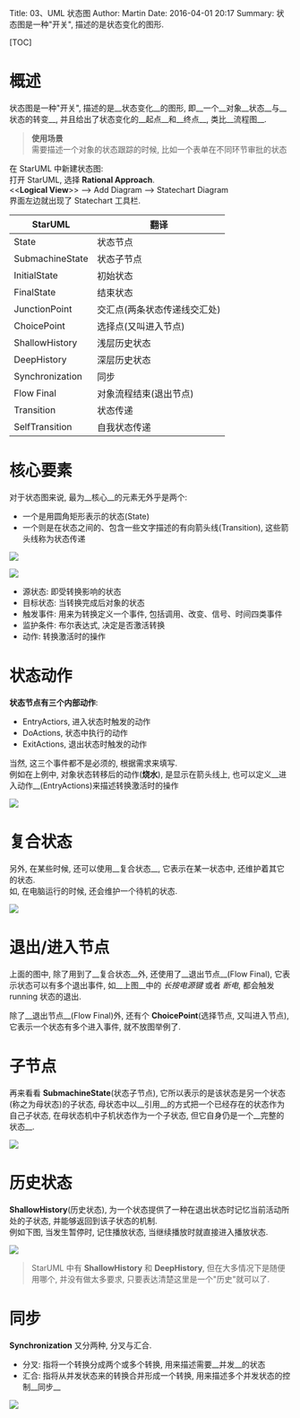 Title: 03、UML 状态图
Author: Martin
Date: 2016-04-01 20:17
Summary: 状态图是一种"开关", 描述的是状态变化的图形.

[TOC]

# 概述
状态图是一种"开关", 描述的是__状态变化__的图形, 即__一个__对象__状态__与__状态的转变__, 并且给出了状态变化的__起点__和__终点__, 类比__流程图__.

> __使用场景__<br>
> 需要描述一个对象的状态跟踪的时候, 比如一个表单在不同环节审批的状态

在 StarUML 中新建状态图:<br>
打开 StarUML, 选择 __Rational Approach__.<br>
<<__Logical View__\>\> \-\-\> Add Diagram \-\-\> Statechart Diagram<br>
界面左边就出现了 Statechart 工具栏.

|     StarUML     |             翻译             |
|-----------------|------------------------------|
| State           | 状态节点                     |
| SubmachineState | 状态子节点                   |
| InitialState    | 初始状态                     |
| FinalState      | 结束状态                     |
| JunctionPoint   | 交汇点(两条状态传递线交汇处) |
| ChoicePoint     | 选择点(又叫进入节点)         |
| ShallowHistory  | 浅层历史状态                 |
| DeepHistory     | 深层历史状态                 |
| Synchronization | 同步                         |
| Flow Final      | 对象流程结束(退出节点)       |
| Transition      | 状态传递                     |
| SelfTransition  | 自我状态传递                 |

# 核心要素
对于状态图来说, 最为__核心__的元素无外乎是两个:

- 一个是用圆角矩形表示的状态(State)
- 一个则是在状态之间的、包含一些文字描述的有向箭头线(Transition), 这些箭头线称为状态传递

![](http://i63.tinypic.com/29z3ifl.jpg)

![](http://i67.tinypic.com/2rcy7v6.jpg)

- 源状态: 即受转换影响的状态
- 目标状态: 当转换完成后对象的状态
- 触发事件: 用来为转换定义一个事件, 包括调用、改变、信号、时间四类事件
- 监护条件: 布尔表达式, 决定是否激活转换
- 动作: 转换激活时的操作

# 状态动作
__状态节点有三个内部动作__:

- EntryActiors, 进入状态时触发的动作
- DoActions, 状态中执行的动作
- ExitActions, 退出状态时触发的动作

当然, 这三个事件都不是必须的, 根据需求来填写.<br>
例如在上例中, 对象状态转移后的动作(__烧水__), 是显示在箭头线上, 也可以定义__进入动作__(EntryActions)来描述转换激活时的操作

![](http://i64.tinypic.com/fuuwb4.jpg)

# 复合状态
另外, 在某些时候, 还可以使用__复合状态__, 它表示在某一状态中, 还维护着其它的状态.<br>
如, 在电脑运行的时候, 还会维护一个待机的状态.

![](http://i68.tinypic.com/34qmj9v.jpg)

# 退出/进入节点
上面的图中, 除了用到了__复合状态__外, 还使用了__退出节点__(Flow Final), 它表示状态可以有多个退出事件, 如__上图__中的 *长按电源键* 或者 *断电*, 都会触发 running 状态的退出.

除了__退出节点__(Flow Final)外, 还有个 __ChoicePoint__(选择节点, 又叫进入节点), 它表示一个状态有多个进入事件, 就不放图举例了.

# 子节点
再来看看 __SubmachineState__(状态子节点), 它所以表示的是该状态是另一个状态(称之为母状态)的子状态, 母状态中以__引用__的方式把一个已经存在的状态作为自己子状态, 在母状态机中子机状态作为一个子状态, 但它自身仍是一个__完整的状态__.

![](http://i65.tinypic.com/14tylx3.jpg)

# 历史状态
__ShallowHistory__(历史状态), 为一个状态提供了一种在退出状态时记忆当前活动所处的子状态, 并能够返回到该子状态的机制.<br>
例如下图, 当发生暂停时, 记住播放状态, 当继续播放时就直接进入播放状态.

![](http://i63.tinypic.com/15wjlmh.jpg)

> StarUML 中有 __ShallowHistory__ 和 __DeepHistory__, 但在大多情况下是随便用哪个, 并没有做太多要求, 只要表达清楚这里是一个"历史"就可以了.

# 同步
__Synchronization__ 又分两种, 分叉与汇合.

- 分叉: 指将一个转换分成两个或多个转换, 用来描述需要__并发__的状态
- 汇合: 指将从并发状态来的转换合并形成一个转换, 用来描述多个并发状态的控制__同步__

![](http://i68.tinypic.com/2aafsxy.jpg)
